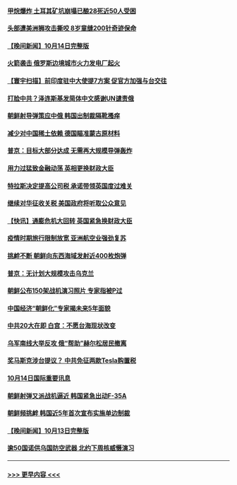 #### [甲烷爆炸 土耳其矿坑崩塌已酿28死近50人受困](../pages/prog202/a103552124.md?t=10151502) 
#### [头部遭美洲狮攻击撕咬 8岁童缝200针奇迹保命](../pages/prog202/a103552072.md?t=10151502) 
#### [【晚间新闻】10月14日完整版](../pages/prog202/a103551918.md?t=10151502) 
#### [火箭袭击 俄罗斯边境城市火力发电厂起火](../pages/prog202/a103552057.md?t=10151502) 
#### [【寰宇扫描】前印度驻中大使提7方案 促官方加强与台交往](../pages/prog202/a103551985.md?t=10151502) 
#### [打脸中共？泽连斯基发简体中文感谢UN谴责俄](../pages/prog202/a103551970.md?t=10151502) 
#### [朝鲜射导弹策应中俄 韩国出制裁隔靴搔痒](../pages/prog202/a103551810.md?t=10151502) 
#### [减少对中国稀土依赖 德国瞄准蒙古原材料](../pages/prog202/a103551806.md?t=10151502) 
#### [普京：目标大部分达成 无需再大规模导弹轰炸](../pages/prog202/a103551804.md?t=10151502) 
#### [用力过猛致金融动荡 英相更换财政大臣](../pages/prog202/a103551802.md?t=10151502) 
#### [特拉斯决定提高公司税 承诺带领英国度过难关](../pages/prog202/a103551702.md?t=10151502) 
#### [继续对华征收关税 美国政府将听取公众意见](../pages/prog202/a103551636.md?t=10151502) 
#### [【快讯】通膨危机大回转 英国紧急换财政大臣](../pages/prog202/a103551633.md?t=10151502) 
#### [疫情时期旅行限制放宽 亚洲航空业强劲复苏](../pages/prog202/a103551625.md?t=10151502) 
#### [挑衅不断 朝鲜向东西海域发射近400枚炮弹](../pages/prog202/a103551638.md?t=10151502) 
#### [普京：无计划大规模攻击乌克兰](../pages/prog202/a103551495.md?t=10151502) 
#### [朝鲜公布150架战机演习照片 专家指被P过](../pages/prog202/a103551336.md?t=10151502) 
#### [中国经济“朝鲜化”专家揭未来5年面貌](../pages/prog202/a103551471.md?t=10151502) 
#### [中共20大在即 白宫：不愿台海现状改变](../pages/prog202/a103551415.md?t=10151502) 
#### [乌军南线大举反攻 俄“帮助”赫尔松居民撤离](../pages/prog202/a103551314.md?t=10151502) 
#### [奖马斯克涉台提议？ 中共免征两款Tesla购置税](../pages/prog202/a103551343.md?t=10151502) 
#### [10月14日国际重要讯息](../pages/prog202/a103551286.md?t=10151502) 
#### [朝鲜射弹又派战机逼近 韩国紧急出动F-35A](../pages/prog202/a103551231.md?t=10151502) 
#### [朝鲜频挑衅 韩国近5年首次宣布实施单边制裁](../pages/prog202/a103551226.md?t=10151502) 
#### [【晚间新闻】10月13日完整版](../pages/prog202/a103551025.md?t=10151502) 
#### [逾50国诺供乌国防空武器 北约下周核威慑演习](../pages/prog202/a103551071.md?t=10151502) 

----
#### [ >>> 更早内容 <<< ](../indexes/prog202-earlier.md)
